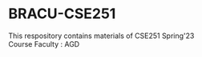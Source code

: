 # BRACU-CSE251
<html>
  <body>
  This respository contains materials of CSE251 Spring'23 <br/>
  Course Faculty : AGD
  </body>
</html>
